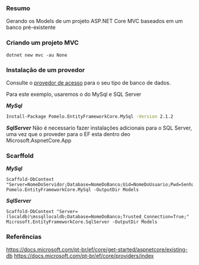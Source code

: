 ### Resumo
Gerando os Models de um projeto ASP.NET Core MVC baseados em um banco pré-existente

### Criando um projeto MVC
```
dotnet new mvc -au None
```

### Instalação de um provedor
Consulte o [provedor de acesso] para o seu tipo de banco de dados. 

Para este exemplo, usaremos o do MySql e SQL Server

***MySql***
```sh
Install-Package Pomelo.EntityFrameworkCore.MySql -Version 2.1.2
```
***SqlServer***
Não é necessario fazer instalações adicionais para o SQL Server, uma vez que o proveder para o EF esta dentro deo Microsoft.AspnetCore.App

### Scarffold
***MySql***
```
Scaffold-DbContext "Server=NomeDoServidor;Database=NomeDoBanco;Uid=NomeDoUsuario;Pwd=SenhaDoUsuario;" Pomelo.EntityFrameworkCore.MySql -OutputDir Models

```

***SqlServer***
```
Scaffold-DbContext "Server=(localdb)\mssqllocaldb;Database=NomeDoBanco;Trusted_Connection=True;" Microsoft.EntityFrameworkCore.SqlServer -OutputDir Models
```

### Referências
https://docs.microsoft.com/pt-br/ef/core/get-started/aspnetcore/existing-db
https://docs.microsoft.com/pt-br/ef/core/providers/index


[provedor de acesso]: <https://docs.microsoft.com/pt-br/ef/core/providers/index>
 


